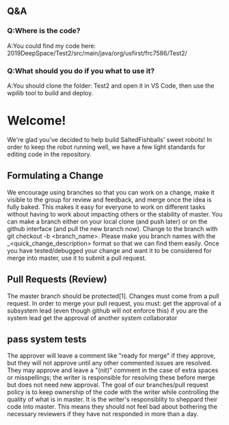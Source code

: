 ## Q&A
### Q:Where is the code?

A:You could find my code here: 2019DeepSpace/Test2/src/main/java/org/usfirst/frc7586/Test2/

### Q:What should you do if you what to use it?

A:You should clone the folder: Test2 and open it in VS Code, then use the wpilib tool to build and deploy.

# Welcome! 
We're glad you've decided to help build SaltedFishballs' sweet robots! In order to keep the robot running well, we have a few light standards for editing code in the repository.

## Formulating a Change
We encourage using branches so that you can work on a change, make it visible to the group for review and feedback, and merge once the idea is fully baked. This makes it easy for everyone to work on different tasks without having to work about impacting others or the stability of master.
You can make a branch either on your local clone (and push later) or on the github interface (and pull the new branch now). Change to the branch with git checkout -b <branch_name>. Please make you branch names with the <username>_<quick_change_description> format so that we can find them easily.
Once you have tested/debugged your change and want it to be considered for merge into master, use it to submit a pull request.
## Pull Requests (Review)
The master branch should be protected[1]. Changes must come from a pull request. In order to merge your pull request, you must:
get the approval of a subsystem lead (even though github will not enforce this)
if you are the system lead get the approval of another system collaborator
## pass system tests
The approver will leave a comment like "ready for merge" if they approve, but they will not approve until any other commented issues are resolved. They may approve and leave a "(nit)" comment in the case of extra spaces or misspellings; the writer is responsible for resolving these before merge but does not need new approval.
The goal of our branches/pull request policy is to keep ownership of the code with the writer while controlling the quality of what is in master. It is the writer's responsiblity to sheppard their code into master. This means they should not feel bad about bothering the necessary reviewers if they have not responded in more than a day.
